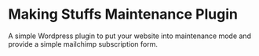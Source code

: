 # Making Stuffs Maintenance Plugin

A simple Wordpress plugin to put your website into maintenance mode and provide a simple mailchimp subscription form.
